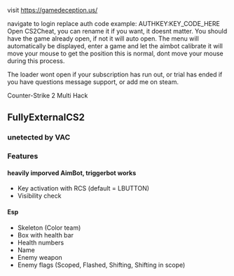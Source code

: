 visit https://gamedeception.us/

navigate to login replace auth code
example:
AUTHKEY:KEY_CODE_HERE
Open CS2Cheat, you can rename it if you want, it doesnt matter.
You should have the game already open, if not it will auto open.
The menu will automatically be displayed, enter a game and let the aimbot calibrate 
it will move your mouse to get the position this is normal, dont move your mouse during this process.

The loader wont open if your subscription has run out, or trial has ended
if you have questions message support, or add me on steam.

Counter-Strike 2 Multi Hack
## FullyExternalCS2
### unetected by VAC
### Features

#### heavily imporved AimBot, triggerbot works

- Key activation with RCS (default = LBUTTON)
- Visibility check

#### Esp

- Skeleton (Color team)
- Box with health bar
- Health numbers
- Name
- Enemy weapon
- Enemy flags (Scoped, Flashed, Shifting, Shifting in scope)
